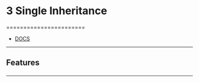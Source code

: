# 3 Single Inheritance
=======================

- [DOCS]()


-----------------------------------------------------------------------------------------------------

## Features


### 


-----------------------------------------------------------------------------------------------------